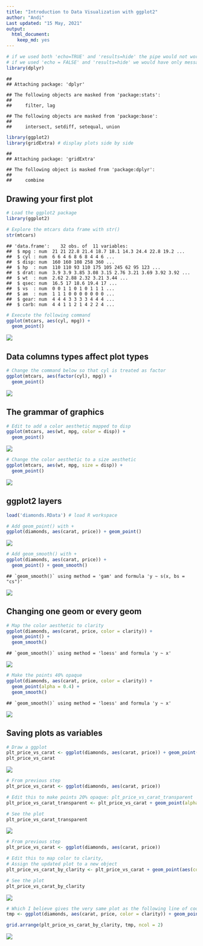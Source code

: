 ```yaml
---
title: "Introduction to Data Visualization with ggplot2"
author: "Andi"
Last updated: "15 May, 2021"
output: 
  html_document: 
    keep_md: yes
---
```





```r
# if we used both 'echo=TRUE' and 'results=hide' the pipe would not work properly
# if we used 'echo = FALSE' and 'results=hide' we would have only messages (i.e. attaching package) If we don't want them we set 'error = FALSE', 'warning = FALSE', and 'message = FALSE'.
library(dplyr)
```

```
## 
## Attaching package: 'dplyr'
```

```
## The following objects are masked from 'package:stats':
## 
##     filter, lag
```

```
## The following objects are masked from 'package:base':
## 
##     intersect, setdiff, setequal, union
```

```r
library(ggplot2)
library(gridExtra) # display plots side by side
```

```
## 
## Attaching package: 'gridExtra'
```

```
## The following object is masked from 'package:dplyr':
## 
##     combine
```

## Drawing your first plot


```r
# Load the ggplot2 package
library(ggplot2)

# Explore the mtcars data frame with str()
str(mtcars)
```

```
## 'data.frame':	32 obs. of  11 variables:
##  $ mpg : num  21 21 22.8 21.4 18.7 18.1 14.3 24.4 22.8 19.2 ...
##  $ cyl : num  6 6 4 6 8 6 8 4 4 6 ...
##  $ disp: num  160 160 108 258 360 ...
##  $ hp  : num  110 110 93 110 175 105 245 62 95 123 ...
##  $ drat: num  3.9 3.9 3.85 3.08 3.15 2.76 3.21 3.69 3.92 3.92 ...
##  $ wt  : num  2.62 2.88 2.32 3.21 3.44 ...
##  $ qsec: num  16.5 17 18.6 19.4 17 ...
##  $ vs  : num  0 0 1 1 0 1 0 1 1 1 ...
##  $ am  : num  1 1 1 0 0 0 0 0 0 0 ...
##  $ gear: num  4 4 4 3 3 3 3 4 4 4 ...
##  $ carb: num  4 4 1 1 2 1 4 2 2 4 ...
```

```r
# Execute the following command
ggplot(mtcars, aes(cyl, mpg)) +
  geom_point()
```

![](introtoggplt2_files/figure-html/unnamed-chunk-2-1.png)<!-- -->

## Data columns types affect plot types


```r
# Change the command below so that cyl is treated as factor
ggplot(mtcars, aes(factor(cyl), mpg)) +
  geom_point()
```

![](introtoggplt2_files/figure-html/unnamed-chunk-3-1.png)<!-- -->

## The grammar of graphics


```r
# Edit to add a color aesthetic mapped to disp
ggplot(mtcars, aes(wt, mpg, color = disp)) +
  geom_point()
```

![](introtoggplt2_files/figure-html/unnamed-chunk-4-1.png)<!-- -->

```r
# Change the color aesthetic to a size aesthetic
ggplot(mtcars, aes(wt, mpg, size = disp)) +
  geom_point()
```

![](introtoggplt2_files/figure-html/unnamed-chunk-4-2.png)<!-- -->

## ggplot2 layers


```r
load('diamonds.RData') # load R workspace

# Add geom_point() with +
ggplot(diamonds, aes(carat, price)) + geom_point()
```

![](introtoggplt2_files/figure-html/unnamed-chunk-5-1.png)<!-- -->

```r
# Add geom_smooth() with +
ggplot(diamonds, aes(carat, price)) +
  geom_point() + geom_smooth()
```

```
## `geom_smooth()` using method = 'gam' and formula 'y ~ s(x, bs = "cs")'
```

![](introtoggplt2_files/figure-html/unnamed-chunk-5-2.png)<!-- -->

## Changing one geom or every geom


```r
# Map the color aesthetic to clarity
ggplot(diamonds, aes(carat, price, color = clarity)) +
  geom_point() +
  geom_smooth()
```

```
## `geom_smooth()` using method = 'loess' and formula 'y ~ x'
```

![](introtoggplt2_files/figure-html/unnamed-chunk-6-1.png)<!-- -->

```r
# Make the points 40% opaque
ggplot(diamonds, aes(carat, price, color = clarity)) +
  geom_point(alpha = 0.4) +
  geom_smooth()
```

```
## `geom_smooth()` using method = 'loess' and formula 'y ~ x'
```

![](introtoggplt2_files/figure-html/unnamed-chunk-6-2.png)<!-- -->

## Saving plots as variables


```r
# Draw a ggplot
plt_price_vs_carat <- ggplot(diamonds, aes(carat, price)) + geom_point()
plt_price_vs_carat
```

![](introtoggplt2_files/figure-html/unnamed-chunk-7-1.png)<!-- -->

```r
# From previous step
plt_price_vs_carat <- ggplot(diamonds, aes(carat, price))

# Edit this to make points 20% opaque: plt_price_vs_carat_transparent
plt_price_vs_carat_transparent <- plt_price_vs_carat + geom_point(alpha = 0.2)

# See the plot
plt_price_vs_carat_transparent
```

![](introtoggplt2_files/figure-html/unnamed-chunk-7-2.png)<!-- -->

```r
# From previous step
plt_price_vs_carat <- ggplot(diamonds, aes(carat, price))

# Edit this to map color to clarity,
# Assign the updated plot to a new object
plt_price_vs_carat_by_clarity <- plt_price_vs_carat + geom_point(aes(color = clarity))

# See the plot
plt_price_vs_carat_by_clarity
```

![](introtoggplt2_files/figure-html/unnamed-chunk-7-3.png)<!-- -->

```r
# Which I believe gives the very same plot as the following line of code
tmp <- ggplot(diamonds, aes(carat, price, color = clarity)) + geom_point()

grid.arrange(plt_price_vs_carat_by_clarity, tmp, ncol = 2)
```

![](introtoggplt2_files/figure-html/unnamed-chunk-7-4.png)<!-- -->

